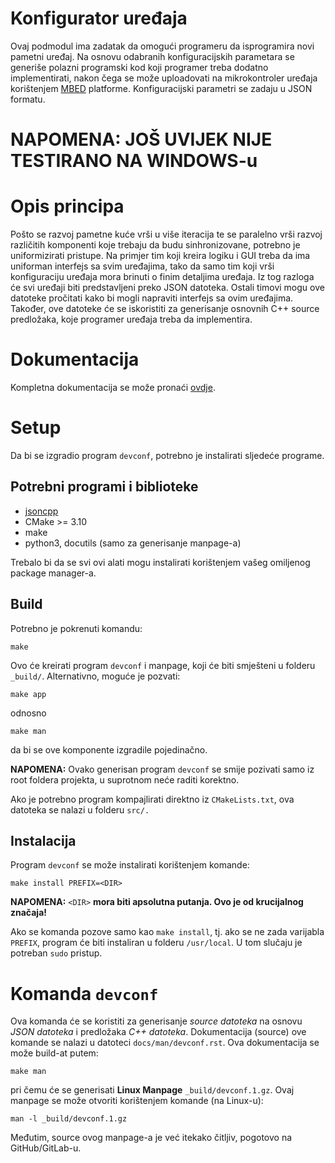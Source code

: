 # Konfigurator uređaja

Ovaj podmodul ima zadatak da omogući programeru da isprogramira novi pametni
uređaj. Na osnovu odabranih konfiguracijskih parametara se generiše polazni
programski kod koji programer treba dodatno implementirati, nakon čega se može
uploadovati na mikrokontroler uređaja korištenjem [MBED](https://mbed.org)
platforme.  Konfiguracijski parametri se zadaju u JSON formatu.

# NAPOMENA: JOŠ UVIJEK NIJE TESTIRANO NA WINDOWS-u

# Opis principa

Pošto se razvoj pametne kuće vrši u više iteracija te se paralelno vrši
razvoj različitih komponenti koje trebaju da budu sinhronizovane, potrebno je
uniformizirati pristupe. Na primjer tim koji kreira logiku i GUI treba da ima
uniforman interfejs sa svim uređajima, tako da samo tim koji vrši
konfiguraciju uređaja mora brinuti o finim detaljima uređaja. Iz tog razloga
će svi uređaji biti predstavljeni preko JSON datoteka. Ostali timovi mogu ove
datoteke pročitati kako bi mogli napraviti interfejs sa ovim uređajima.
Također, ove datoteke će se iskoristiti za generisanje osnovnih C++ source
predložaka, koje programer uređaja treba da implementira.

# Dokumentacija

Kompletna dokumentacija se može pronaći [ovdje](https://siau-devconf.rtfd.io).

# Setup

Da bi se izgradio program `devconf`, potrebno je instalirati sljedeće programe.

## Potrebni programi i biblioteke

-   [jsoncpp](https://github.com/open-source-parsers/jsoncpp)
-   CMake >= 3.10
-   make
-   python3, docutils (samo za generisanje manpage-a)

Trebalo bi da se svi ovi alati mogu instalirati korištenjem vašeg omiljenog
package manager-a.

## Build

Potrebno je pokrenuti komandu:

    make

Ovo će kreirati program `devconf` i manpage, koji će biti smješteni u folderu
`_build/`. Alternativno, moguće je pozvati:

    make app

odnosno

    make man

da bi se ove komponente izgradile pojedinačno.

**NAPOMENA:** Ovako generisan program `devconf` se smije pozivati samo iz root
foldera projekta, u suprotnom neće raditi korektno.

Ako je potrebno program kompajlirati direktno iz `CMakeLists.txt`, ova datoteka
se nalazi u folderu `src/.`

## Instalacija

Program `devconf` se može instalirati korištenjem komande:

    make install PREFIX=<DIR>

**NAPOMENA:** `<DIR>` **mora biti apsolutna putanja. Ovo je od krucijalnog značaja!**

Ako se komanda pozove samo kao `make install`, tj. ako se ne zada varijabla
`PREFIX`, program će biti instaliran u folderu `/usr/local`. U tom slučaju
je potreban `sudo` pristup.

# Komanda `devconf`

Ova komanda će se koristiti za generisanje *source datoteka* na osnovu *JSON
datoteka* i predložaka *C++ datoteka*. Dokumentacija (source) ove komande se
nalazi u datoteci `docs/man/devconf.rst`. Ova dokumentacija se može build-at
putem:

    make man

pri čemu će se generisati **Linux Manpage** `_build/devconf.1.gz`. Ovaj manpage se
može otvoriti korištenjem komande (na Linux-u):

    man -l _build/devconf.1.gz

Međutim, source ovog manpage-a je već itekako čitljiv, pogotovo na
GitHub/GitLab-u.

